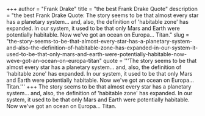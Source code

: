 +++
author = "Frank Drake"
title = "the best Frank Drake Quote"
description = "the best Frank Drake Quote: The story seems to be that almost every star has a planetary system... and, also, the definition of 'habitable zone' has expanded. In our system, it used to be that only Mars and Earth were potentially habitable. Now we've got an ocean on Europa... Titan."
slug = "the-story-seems-to-be-that-almost-every-star-has-a-planetary-system-and-also-the-definition-of-habitable-zone-has-expanded-in-our-system-it-used-to-be-that-only-mars-and-earth-were-potentially-habitable-now-weve-got-an-ocean-on-europa-titan"
quote = '''The story seems to be that almost every star has a planetary system... and, also, the definition of 'habitable zone' has expanded. In our system, it used to be that only Mars and Earth were potentially habitable. Now we've got an ocean on Europa... Titan.'''
+++
The story seems to be that almost every star has a planetary system... and, also, the definition of 'habitable zone' has expanded. In our system, it used to be that only Mars and Earth were potentially habitable. Now we've got an ocean on Europa... Titan.
